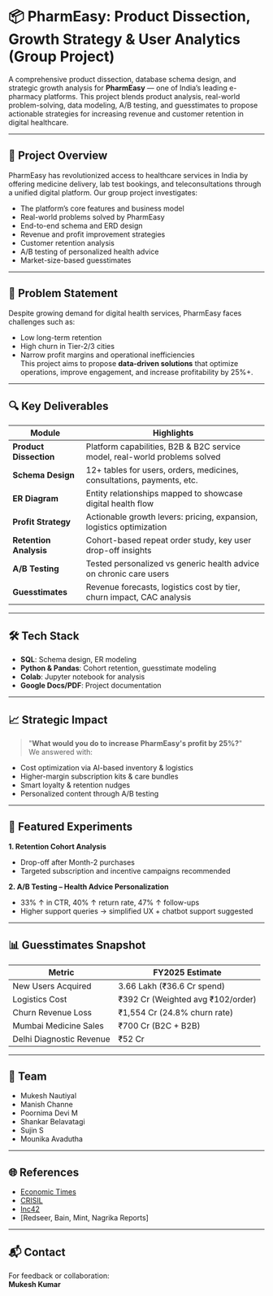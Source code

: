 
# 📦 PharmEasy: Product Dissection, Growth Strategy & User Analytics (Group Project)

A comprehensive product dissection, database schema design, and strategic growth analysis for **PharmEasy** — one of India’s leading e-pharmacy platforms. This project blends product analysis, real-world problem-solving, data modeling, A/B testing, and guesstimates to propose actionable strategies for increasing revenue and customer retention in digital healthcare.

---

## 📌 Project Overview

PharmEasy has revolutionized access to healthcare services in India by offering medicine delivery, lab test bookings, and teleconsultations through a unified digital platform. Our group project investigates:

- The platform’s core features and business model
- Real-world problems solved by PharmEasy
- End-to-end schema and ERD design
- Revenue and profit improvement strategies
- Customer retention analysis
- A/B testing of personalized health advice
- Market-size-based guesstimates

---

## 🎯 Problem Statement

Despite growing demand for digital health services, PharmEasy faces challenges such as:
- Low long-term retention
- High churn in Tier-2/3 cities
- Narrow profit margins and operational inefficiencies  
This project aims to propose **data-driven solutions** that optimize operations, improve engagement, and increase profitability by 25%+.

---

## 🔍 Key Deliverables

| Module | Highlights |
|--------|------------|
| **Product Dissection** | Platform capabilities, B2B & B2C service model, real-world problems solved |
| **Schema Design** | 12+ tables for users, orders, medicines, consultations, payments, etc. |
| **ER Diagram** | Entity relationships mapped to showcase digital health flow |
| **Profit Strategy** | Actionable growth levers: pricing, expansion, logistics optimization |
| **Retention Analysis** | Cohort-based repeat order study, key user drop-off insights |
| **A/B Testing** | Tested personalized vs generic health advice on chronic care users |
| **Guesstimates** | Revenue forecasts, logistics cost by tier, churn impact, CAC analysis |

---

## 🛠️ Tech Stack

- **SQL**: Schema design, ER modeling  
- **Python & Pandas**: Cohort retention, guesstimate modeling  
- **Colab**: Jupyter notebook for analysis  
- **Google Docs/PDF**: Project documentation

---

## 📈 Strategic Impact

> "**What would you do to increase PharmEasy's profit by 25%?**"  
We answered with:
- Cost optimization via AI-based inventory & logistics
- Higher-margin subscription kits & care bundles
- Smart loyalty & retention nudges
- Personalized content through A/B testing

---

## 🧪 Featured Experiments

**1. Retention Cohort Analysis**  
- Drop-off after Month-2 purchases  
- Targeted subscription and incentive campaigns recommended  

**2. A/B Testing – Health Advice Personalization**  
- 33% ↑ in CTR, 40% ↑ return rate, 47% ↑ follow-ups  
- Higher support queries → simplified UX + chatbot support suggested

---

## 📊 Guesstimates Snapshot

| Metric | FY2025 Estimate |
|--------|------------------|
| New Users Acquired | 3.66 Lakh (₹36.6 Cr spend) |
| Logistics Cost | ₹392 Cr (Weighted avg ₹102/order) |
| Churn Revenue Loss | ₹1,554 Cr (24.8% churn rate) |
| Mumbai Medicine Sales | ₹700 Cr (B2C + B2B) |
| Delhi Diagnostic Revenue | ₹52 Cr |


---

## 👥 Team

- Mukesh Nautiyal  
- Manish Channe  
- Poornima Devi M  
- Shankar Belavatagi  
- Sujin S  
- Mounika Avadutha  

---

## 🌐 References

- [Economic Times](https://economictimes.indiatimes.com)
- [CRISIL](https://www.crisilratings.com)
- [Inc42](https://inc42.com)
- [Redseer, Bain, Mint, Nagrika Reports]

---

## 📬 Contact

For feedback or collaboration:  
**Mukesh Kumar**
